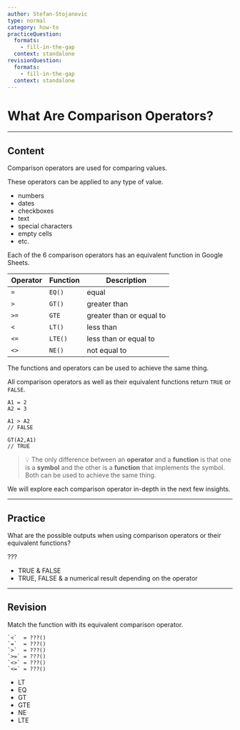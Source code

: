 ```yaml
---
author: Stefan-Stojanovic
type: normal
category: how-to
practiceQuestion:
  formats:
    - fill-in-the-gap
  context: standalone
revisionQuestion:
  formats:
    - fill-in-the-gap
  context: standalone
---
```


# What Are Comparison Operators?


---

## Content

Comparison operators are used for comparing values.

These operators can be applied to any type of value.

- numbers
- dates
- checkboxes
- text
- special characters
- empty cells
- etc.

Each of the 6 comparison operators has an equivalent function in Google Sheets.

| **Operator** | **Function** | **Description**          |
| ------------ | ------------ | ------------------------ |
| `=`          | `EQ()`       | equal                    |
| `>`          | `GT()`       | greater than             |
| `>=`         | `GTE`        | greater than or equal to |
| `<`          | `LT()`       | less than                |
| `<=`         | `LTE()`      | less than or equal to    |
| `<>`         | `NE()`       | not equal to             |

The functions and operators can be used to achieve the same thing. 

All comparison operators as well as their equivalent functions return `TRUE` or `FALSE`.

```plain-text
A1 = 2
A2 = 3

A1 > A2
// FALSE

GT(A2,A1)
// TRUE
```

> 💡 The only difference between an **operator** and a **function** is that one is a **symbol** and the other is a **function** that implements the symbol. Both can be used to achieve the same thing.

We will explore each comparison operator in-depth in the next few insights.


---

## Practice

What are the possible outputs when using comparison operators or their equivalent functions?

???

- TRUE & FALSE
- TRUE, FALSE & a numerical result depending on the operator


---

## Revision

Match the function with its equivalent comparison operator.

```plain-text
`<`  = ???()
`=`  = ???()
`>`  = ???()
`>=` = ???()
`<>` = ???()
`<=` = ???()
```

- LT
- EQ
- GT
- GTE
- NE
- LTE
